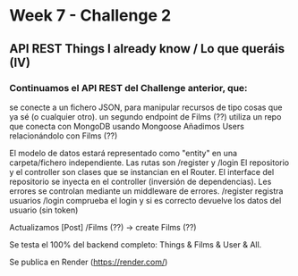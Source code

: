 # Week 7 - Challenge 2

## API REST Things I already know / Lo que queráis (IV)

### Continuamos el API REST del Challenge anterior, que:

se conecte a un fichero JSON, para manipular recursos de tipo cosas que ya sé (o cualquier otro).
un segundo endpoint de Films (??) utiliza un repo que conecta con MongoDB usando Mongoose
Añadimos Users relacionándolo con Films (??)

El modelo de datos estará representado como "entity" en una carpeta/fichero independiente.
Las rutas son /register y /login
El repositorio y el controller son clases que se instancian en el Router.
El interface del repositorio se inyecta en el controller (inversión de dependencias).
Les errores se controlan mediante un middleware de errores.
/register registra usuarios /login comprueba el login y si es correcto devuelve los datos del usuario (sin token)

Actualizamos [Post] /Films (??) -> create Films (??)

Se testa el 100% del backend completo: Things & Films & User & All.

Se publica en Render (https://render.com/)
